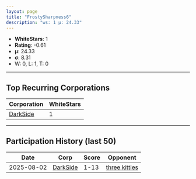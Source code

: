```yaml
---
layout: page
title: "FrostySharpness6"
description: "ws: 1 μ: 24.33"
---
```

- **WhiteStars**: 1
- **Rating**: -0.61
- **μ**: 24.33  
- **σ**: 8.31
- W: 0, L: 1, T: 0

---

## Top Recurring Corporations

| Corporation | WhiteStars |
| --- | --- |
| [DarkSide](https://ws.tsl.rocks/corp/557178dd3a3d43ff1751021bfc2d8c1d4261336a45f90d392f3dd275d8a0a941/) | 1 |

---

## Participation History (last 50)

| Date | Corp | Score | Opponent |
| --- | --- | --- | --- |
| 2025-08-02 | [DarkSide](https://ws.tsl.rocks/corp/557178dd3a3d43ff1751021bfc2d8c1d4261336a45f90d392f3dd275d8a0a941/) | 1-13 | [three kitties](https://ws.tsl.rocks/corp/04ae72b5736fbdc80a2fe9e4c2baaad3258a1e0ef0acc8122295fb64d6b3d292/) |